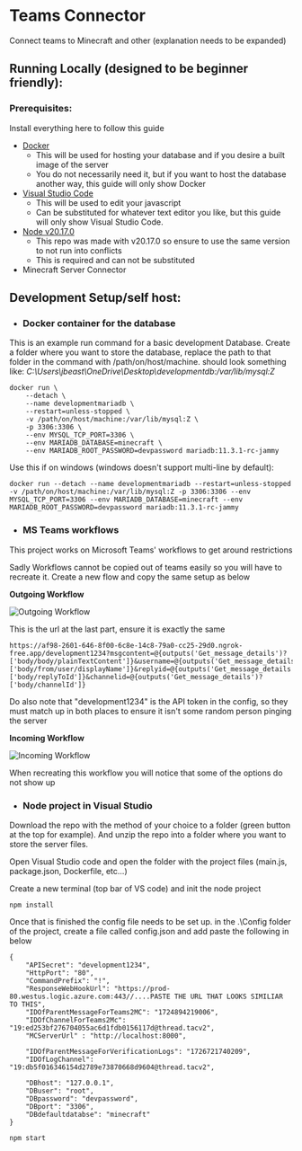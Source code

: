 # Teams Connector
 Connect teams to Minecraft and other (explanation needs to be expanded)

## Running Locally (designed to be beginner friendly):

### Prerequisites:
Install everything here to follow this guide
- [Docker](https://www.docker.com/)
  - This will be used for hosting your database and if you desire a built image of the server
  - You do not necessarily need it, but if you want to host the database another way, this guide will only show Docker
- [Visual Studio Code](https://code.visualstudio.com/)
  - This will be used to edit your javascript
  - Can be substituted for whatever text editor you like, but this guide will only show Visual Studio Code.
- [Node v20.17.0](https://nodejs.org/en/download/prebuilt-installer)
  - This repo was made with v20.17.0 so ensure to use the same version to not run into conflicts
  - This is required and can not be substituted
- Minecraft Server Connector

## Development Setup/self host:
- ### Docker container for the database

This is an example run command for a basic development Database.
Create a folder where you want to store the database, replace the path to that folder in the command with /path/on/host/machine. should look something like: _C:\Users\jbeast\OneDrive\Desktop\developmentdb:/var/lib/mysql:Z_

```
docker run \
    --detach \
    --name developmentmariadb \
    --restart=unless-stopped \
    -v /path/on/host/machine:/var/lib/mysql:Z \
    -p 3306:3306 \
    --env MYSQL_TCP_PORT=3306 \
    --env MARIADB_DATABASE=minecraft \
    --env MARIADB_ROOT_PASSWORD=devpassword mariadb:11.3.1-rc-jammy
````
Use this if on windows (windows doesn't support multi-line by default):
```
docker run --detach --name developmentmariadb --restart=unless-stopped -v /path/on/host/machine:/var/lib/mysql:Z -p 3306:3306 --env MYSQL_TCP_PORT=3306 --env MARIADB_DATABASE=minecraft --env MARIADB_ROOT_PASSWORD=devpassword mariadb:11.3.1-rc-jammy
````

- ### MS Teams workflows
This project works on Microsoft Teams' workflows to get around restrictions

Sadly Workflows cannot be copied out of teams easily so you will have to recreate it. Create a new flow and copy the same setup as below

**Outgoing Workflow**

![Outgoing Workflow](https://github.com/jbeast291/Teams-Connector/blob/main/images/DEVout.png?raw=true)

This is the url at the last part, ensure it is exactly the same
```
https://af98-2601-646-8f00-6c8e-14c8-79a0-cc25-29d0.ngrok-free.app/development1234?msgcontent=@{outputs('Get_message_details')?['body/body/plainTextContent']}&username=@{outputs('Get_message_details')?['body/from/user/displayName']}&replyid=@{outputs('Get_message_details')?['body/replyToId']}&channelid=@{outputs('Get_message_details')?['body/channelId']}
```
Do also note that "development1234" is the API token in the config, so they must match up in both places to ensure it isn't some random person pinging the server 

**Incoming Workflow**

![Incoming Workflow](https://github.com/jbeast291/Teams-Connector/blob/main/images/DEVin.png?raw=true)

When recreating this workflow you will notice that some of the options do not show up

- ### Node project in Visual Studio

Download the repo with the method of your choice to a folder (green button at the top for example). And unzip the repo into a folder where you want to store the server files.

Open Visual Studio code and open the folder with the project files (main.js, package.json, Dockerfile, etc...)

Create a new terminal (top bar of VS code) and init the node project
```
npm install
````
Once that is finished the config file needs to be set up.
in the .\Config folder of the project, create a file called config.json and add paste the following in below
```
{
	"APISecret": "development1234",
	"HttpPort": "80",
	"CommandPrefix": "!",   
	"ResponseWebHookUrl": "https://prod-80.westus.logic.azure.com:443//....PASTE THE URL THAT LOOKS SIMILIAR TO THIS",
	"IDOfParentMessageForTeams2MC": "1724894219006",
	"IDOfChannelForTeams2Mc": "19:ed253bf276704055ac6d1fdb0156117d@thread.tacv2",
	"MCServerUrl" : "http://localhost:8000",

	"IDOfParentMessageForVerificationLogs": "1726721740209",
	"IDOfLogChannel": "19:db5f016346154d2789e73870668d9604@thread.tacv2",

	"DBhost": "127.0.0.1",
	"DBuser": "root",
	"DBpassword": "devpassword",
	"DBport": "3306",
	"DBdefaultdatabse": "minecraft"
}
```

```
npm start
````

